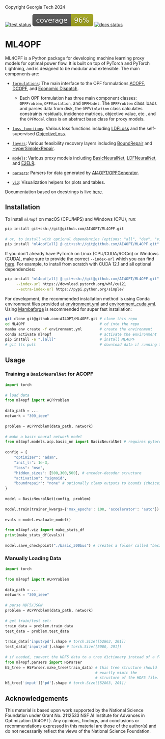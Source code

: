 Copyright Georgia Tech 2024

[![test status](https://github.com/AI4OPT/ML4OPF/workflows/tests/badge.svg)](https://github.com/AI4OPT/ML4OPF/actions/workflows/tests.yaml)
[![coverage](.github/coverage.svg)](https://github.com/AI4OPT/ML4OPF/actions/workflows/tests.yaml)
[![docs status](https://github.com/AI4OPT/ML4OPF/workflows/docs/badge.svg)](https://ai4opt.github.io/ML4OPF/)

# ML4OPF

ML4OPF is a Python package for developing machine learning proxy models for optimal power flow. It is built on top of PyTorch and PyTorch Lightning, and is designed to be modular and extensible. The main components are:

- [`formulations`](ml4opf/formulations): The main interface to the OPF formulations [ACOPF](ml4opf/formulations/acp), [DCOPF](ml4opf/formulations/dcp), and [Economic Dispatch](ml4opf/formulations/ed).

  - Each OPF formulation has three main component classes: `OPFProblem`, `OPFViolation`, and `OPFModel`. The `OPFProblem` class loads and parses data from disk, the `OPFViolation` class calculates constraints residuals, incidence matrices, objective value, etc., and the `OPFModel` class is an abstract base class for proxy models.

<!-- - [`functional`](ml4opf/functional): The functional interface underlying the object-oriented interface in `formulations`, which makes less assumptions (i.e., all problem data may vary but the user is responsible for keeping track of it). -->

- [`loss_functions`](ml4opf/loss_functions): Various loss functions including [LDFLoss](ml4opf/loss_functions/ldf.py) and the self-supervised [ObjectiveLoss](ml4opf/loss_functions/objective.py).

- [`layers`](ml4opf/layers): Various feasibility recovery layers including [BoundRepair](ml4opf/layers/bound_repair.py) and [HyperSimplexRepair](ml4opf/layers/hypersimplex_repair.py).

- [`models`](ml4opf/models): Various proxy models including [BasicNeuralNet](ml4opf/models/basic_nn), [LDFNeuralNet](ml4opf/models/ldf_nn), and [E2ELR](ml4opf/models/e2elr).

- [`parsers`](ml4opf/parsers): Parsers for data generated by [AI4OPT/OPFGenerator](https://github.com/AI4OPT/OPFGenerator). <!-- Note that when selecting the test set the seed is fixed to ensure reproducibility. -->

- [`viz`](ml4opf/viz): Visualization helpers for plots and tables.

Documentation based on docstrings is live [here](https://ai4opt.github.io/ML4OPF/).


## Installation

To install `ml4opf` on macOS (CPU/MPS) and Windows (CPU), run:
```bash
pip install git+ssh://git@github.com/AI4OPT/ML4OPF.git

# or, to install with optional dependencies (options: "all", "dev", "viz"):
pip install "ml4opf[all] @ git+ssh://git@github.com/AI4OPT/ML4OPF.git"
```
If you don't already have PyTorch on Linux (CPU/CUDA/ROCm) or Windows (CUDA), make sure to provide the correct `--index-url` which you can find [here](https://pytorch.org/get-started/locally/). For example, to install from scratch with CUDA 12.1 and all optional dependencies:
```bash
pip install "ml4opf[all] @ git+ssh://git@github.com/AI4OPT/ML4OPF.git" \
     --index-url https://download.pytorch.org/whl/cu121                \
     --extra-index-url https://pypi.python.org/simple/
```

For development, the recommended installation method is using Conda environment files provided at [environment.yml](environment.yml) and [environment_cuda.yml](environment_cuda.yml). Using [Mambaforge](https://mamba.readthedocs.io/en/latest/mamba-installation.html#mamba-install) is recommended for super fast installation:
```bash
git clone git@github.com:AI4OPT/ML4OPF.git # clone this repo
cd ML4OPF                                  # cd into the repo
mamba env create -f environment.yml        # create the environment
conda activate ml4opf                      # activate the environment
pip install -e ".[all]"                    # install ML4OPF
# git lfs pull                             # download data if running tests
```

## Usage


### Training a `BasicNeuralNet` for ACOPF
```python
import torch

# load data
from ml4opf import ACPProblem

data_path = ...
network = "300_ieee"

problem = ACPProblem(data_path, network)

# make a basic neural network model
from ml4opf.models.acp.basic_nn import BasicNeuralNet # requires pytorch-lightning

config = {
    "optimizer": "adam",
    "init_lr": 1e-3,
    "loss": "mse",
    "hidden_sizes": [500,300,500], # encoder-decoder structure
    "activation": "sigmoid",
    "boundrepair": "none" # optionally clamp outputs to bounds (choices: "sigmoid", "relu", "clamp")
}

model = BasicNeuralNet(config, problem)

model.train(trainer_kwargs={'max_epochs': 100, 'accelerator': 'auto'}) # pass args to the PyTorch Lightning Trainer

evals = model.evaluate_model()

from ml4opf.viz import make_stats_df
print(make_stats_df(evals))

model.save_checkpoint("./basic_300bus") # creates a folder called "basic_300bus" with two files in it, trainer.ckpt and config.json
```

### Manually Loading Data
```python
import torch

from ml4opf import ACPProblem

data_path = ...
network = "300_ieee"

# parse HDF5/JSON
problem = ACPProblem(data_path, network)

# get train/test set:
train_data = problem.train_data
test_data = problem.test_data

train_data['input/pd'].shape # torch.Size([52863, 201])
test_data['input/pd'].shape # torch.Size([5000, 201])

# if needed, convert the HDF5 data to a tree dictionary instead of a flat dictionary:
from ml4opf.parsers import H5Parser
h5_tree = H5Parser.make_tree(train_data) # this tree structure should
                                         # exactly mimic the
                                         # structure of the HDF5 file.
h5_tree['input']['pd'].shape # torch.Size([52863, 201])
```

## Acknowledgements

This material is based upon work supported by the National Science Foundation under Grant No. 2112533 NSF AI Institute for Advances in Optimization (AI4OPT). Any opinions, findings, and conclusions or recommendations expressed in this material are those of the author(s) and do not necessarily reflect the views of the National Science Foundation.
